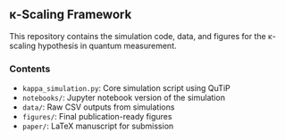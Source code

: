 ## κ-Scaling Framework

This repository contains the simulation code, data, and figures for the κ-scaling hypothesis in quantum measurement.

### Contents
- `kappa_simulation.py`: Core simulation script using QuTiP
- `notebooks/`: Jupyter notebook version of the simulation
- `data/`: Raw CSV outputs from simulations
- `figures/`: Final publication-ready figures
- `paper/`: LaTeX manuscript for submission
